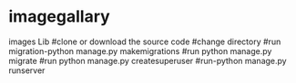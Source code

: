 # imagegallary
images Lib
#clone or download the source code
#change directory
#run migration-python manage.py makemigrations
#run python manage.py migrate
#run python manage.py createsuperuser
#run-python manage.py runserver


